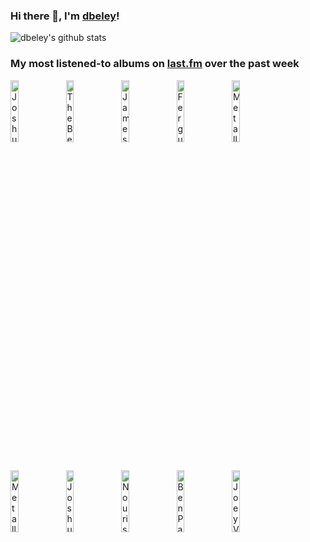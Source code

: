 ### Hi there 👋, I'm [dbeley](https://dbeley.ovh/en)!

![dbeley's github stats](https://github-readme-stats.vercel.app/api?username=dbeley)

### My most listened-to albums on [last.fm](https://www.last.fm/user/d_beley) over the past week

[<img src='https://lastfm.freetls.fastly.net/i/u/300x300/b45c87bbe289e2449090ee88caaf0808.jpg' width='16%' alt='Joshua Redman Quartet - MoodSwing'>](https://www.last.fm/music/joshua%2bredman%2bquartet/moodswing)&nbsp;
[<img src='https://lastfm.freetls.fastly.net/i/u/300x300/e5ebb80aea4db979d378448a64ebefc1.jpg' width='16%' alt='The Beths - Straight Line Was A Lie'>](https://www.last.fm/music/the%2bbeths/straight%2bline%2bwas%2ba%2blie)&nbsp;
[<img src='https://lastfm.freetls.fastly.net/i/u/300x300/e71f933c361d2a8805eaada0f705f0ee.jpg' width='16%' alt='James Francies - Flight'>](https://www.last.fm/music/james%2bfrancies/flight)&nbsp;
[<img src='https://lastfm.freetls.fastly.net/i/u/300x300/f95f76f258753d122c103851e482bfaf.jpg' width='16%' alt='Fergus McCreadie - Stream'>](https://www.last.fm/music/fergus%2bmccreadie/stream)&nbsp;
[<img src='https://lastfm.freetls.fastly.net/i/u/300x300/42a5400d6dc079057415ec3d067733e1.png' width='16%' alt='Metallica - Kill ’Em All'>](https://www.last.fm/music/metallica/kill%2b%25e2%2580%2599em%2ball)&nbsp;
<br>
[<img src='https://lastfm.freetls.fastly.net/i/u/300x300/9c2d54d8e7658b8d1a4f6ee607e4e1cb.jpg' width='16%' alt='Metallica - Ride the Lightning'>](https://www.last.fm/music/metallica/ride%2bthe%2blightning)&nbsp;
[<img src='https://lastfm.freetls.fastly.net/i/u/300x300/4796958c95d7e470098ae64e1c5c4fe4.jpg' width='16%' alt='Joshua Redman Quartet - Spirit Of The Moment: Live At The Village Vanguard'>](https://www.last.fm/music/joshua%2bredman%2bquartet/spirit%2bof%2bthe%2bmoment%253a%2blive%2bat%2bthe%2bvillage%2bvanguard)&nbsp;
[<img src='https://lastfm.freetls.fastly.net/i/u/300x300/1a700942f2f9cdda2bd3e839f563cf35.png' width='16%' alt='Nourished by Time - The Passionate Ones'>](https://www.last.fm/music/nourished%2bby%2btime/the%2bpassionate%2bones)&nbsp;
[<img src='https://lastfm.freetls.fastly.net/i/u/300x300/a53c581b122c5db40ab02cd8de1b4411.jpg' width='16%' alt='Ben Paterson - For Once in My Life'>](https://www.last.fm/music/ben%2bpaterson/for%2bonce%2bin%2bmy%2blife)&nbsp;
[<img src='https://lastfm.freetls.fastly.net/i/u/300x300/08a487ae19df073f1ec2050a6b3b9da6.jpg' width='16%' alt='Joey Valence & Brae - NO HANDS'>](https://www.last.fm/music/joey%2bvalence%2b%2526%2bbrae/no%2bhands)&nbsp;
<br>
